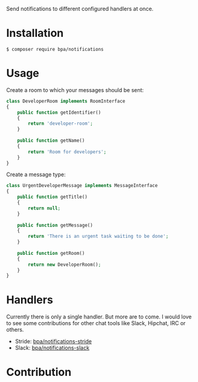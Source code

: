 Send notifications to different configured handlers at once.

# Installation

```shell
$ composer require bpa/notifications
```

# Usage

Create a room to which your messages should be sent:

```php
class DeveloperRoom implements RoomInterface
{
    public function getIdentifier()
    {
        return 'developer-room';
    }
    
    public function getName()
    {
        return 'Room for developers'; 
    }
} 
```

Create a message type:

```php
class UrgentDeveloperMessage implements MessageInterface
{
    public function getTitle() 
    {
        return null;
    }
    
    public function getMessage()
    {
        return 'There is an urgent task waiting to be done';
    }
    
    public function getRoom()
    {
        return new DeveloperRoom();
    }
}
```

# Handlers

Currently there is only a single handler. But more are to come. I would 
love to see some contributions for other chat tools like Slack, Hipchat,
IRC or others.

 - Stride: [bpa/notifications-stride](https://github.com/BenjaminPaap/NotificationsStride)
 - Slack: [bpa/notifications-slack](https://github.com/BenjaminPaap/NotificationsSlack)

# Contribution
